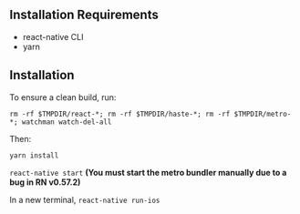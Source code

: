 ## Installation Requirements

* react-native CLI
* yarn

## Installation

To ensure a clean build, run:

`rm -rf $TMPDIR/react-*; rm -rf $TMPDIR/haste-*; rm -rf $TMPDIR/metro-*; watchman watch-del-all`

Then:

`yarn install`

`react-native start` **(You must start the metro bundler manually due to a bug in RN v0.57.2)**

In a new terminal, `react-native run-ios`

